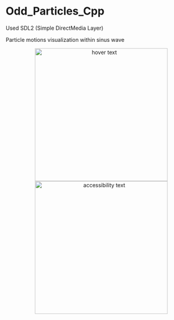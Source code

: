 # Odd_Particles_Cpp
Used SDL2 (Simple DirectMedia Layer)

Particle motions visualization within sinus wave 
<p align="center">
  <img src="https://github.com/sanoguzhan/Odd_Particles/branch/path/to/pic1.png" width="350" title="hover text">
  <img src="https://github.com/sanoguzhan/Odd_Particles/branch/path/to/pic2.png" width="350" alt="accessibility text">
</p>



